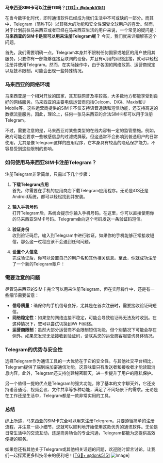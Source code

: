 **马来西亚SIM卡可以注册TG吗？[[TG💪+ @donk5151](https://t.me/s/donk5151)]**

在当今数字化时代，即时通讯软件已经成为我们生活中不可或缺的一部分。而其中，Telegram（简称TG）以其强大的功能和安全性深受全球用户的喜爱。然而，对于计划前往马来西亚或者已经在马来西亚生活的用户来说，一个常见的疑问是：**马来西亚的SIM卡是否可以用来注册Telegram呢？** 今天，我们就来详细解答这个问题。

首先，我们需要明确一点，Telegram本身并不限制任何国家或地区的用户使用其服务。只要你有一部能够连接互联网的设备，并且有可用的网络连接，就可以轻松注册并使用Telegram。然而，在实际操作中，由于各国的网络政策、运营商规定以及技术限制，可能会出现一些特殊情况。

### 马来西亚的网络环境

马来西亚是一个相对开放的国家，其互联网普及率较高，大多数地方都能享受到良好的网络服务。马来西亚的主要电信运营商包括Celcom、DiGi、Maxis和U Mobile等。这些运营商提供的SIM卡不仅支持语音通话和短信功能，还支持高速的数据流量服务。因此，理论上，任何一张马来西亚的合法SIM卡都可以用于注册Telegram。

不过，需要注意的是，马来西亚对某些类型的在线内容有一定的监管措施。例如，政府可能会要求一些敏感信息的过滤或屏蔽。但这通常不会影响到普通用户的日常使用，尤其是像Telegram这样的应用程序，它本身具有较高的隐私保护能力，不容易受到这些限制的影响。

### 如何使用马来西亚SIM卡注册Telegram？

注册Telegram非常简单，只需以下几个步骤：

1. **下载Telegram应用**  
   首先，你需要在手机的应用商店下载Telegram应用程序。无论是iOS还是Android系统，都可以轻松找到并安装。

2. **输入手机号码**  
   打开Telegram后，系统会提示你输入手机号码。在这里，你可以直接使用你的马来西亚SIM卡号码。Telegram会向这个号码发送一条验证码短信。

3. **验证身份**  
   收到验证码后，输入到Telegram中进行验证。如果你的手机能够正常接收短信，那么这一过程应该不会遇到任何问题。

4. **设置个人信息**  
   完成验证后，你可以设置自己的用户名和其他相关信息。至此，你就成功注册了一个新的Telegram账户！

### 需要注意的问题

尽管马来西亚的SIM卡完全可以用来注册Telegram，但在实际操作中，还是有一些细节需要留意：

- **信号质量**：确保你的手机信号良好，尤其是在首次注册时，需要接收验证码短信。
- **网络稳定性**：如果您的网络连接不稳定，可能会导致验证码无法及时收到。在这种情况下，您可以尝试切换到Wi-Fi网络。
- **运营商限制**：虽然大部分运营商不会限制短信功能，但个别情况下可能会存在例外。如果您发现无法接收到验证码，请联系您的运营商客服咨询具体情况。

### Telegram的优势与安全性

选择Telegram作为通讯工具的一大优势在于它的安全性。与其他社交平台相比，Telegram提供了端到端加密通信功能，这意味着只有发送者和接收者才能读取消息内容。此外，Telegram还支持创建秘密聊天，进一步提升了用户的隐私保护。

另一个值得一提的优点是Telegram的强大功能。除了基本的文字聊天外，它还支持语音通话、视频会议、文件共享等多种功能，满足了不同场景下的需求。无论是在工作还是生活中，Telegram都是一款非常实用的工具。

### 总结

综上所述，马来西亚的SIM卡完全可以用来注册Telegram。只要遵循简单的注册流程，并注意一些小细节，您就可以顺利地开始使用这款优秀的通讯软件。无论是日常生活中的交流互动，还是商务场合的专业沟通，Telegram都能为您提供高效便捷的服务。

如果您还有其他关于Telegram或其他相关话题的问题，欢迎随时留言讨论。让我们一起探索更多科技带来的便利吧！[[TG💪+ @donk5151](https://t.me/s/donk5151) ![Image](https://i.postimg.cc/rwNCRYN7/Snipaste-2025-04-30-17-27-05.png)]